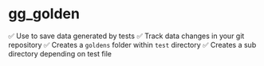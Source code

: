 # gg_golden

✅ Use to save data generated by tests
✅ Track data changes in your git repository
✅ Creates a `goldens` folder within `test` directory
✅ Creates a sub directory depending on test file
